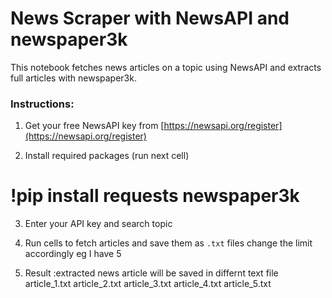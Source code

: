 # News Scraper with NewsAPI and newspaper3k

This notebook fetches news articles on a topic using NewsAPI and extracts full articles with newspaper3k.

### Instructions:

1. Get your free NewsAPI key from [https://newsapi.org/register](https://newsapi.org/register)
   
2. Install required packages (run next cell)
# !pip install requests newspaper3k
   
3. Enter your API key and search topic
   
4. Run cells to fetch articles and save them as `.txt` files
   change the limit accordingly eg I have 5

5. Result :extracted news article will be saved in differnt text file 
article_1.txt
article_2.txt
article_3.txt
article_4.txt
article_5.txt


